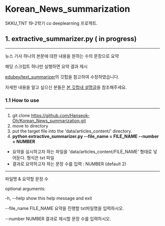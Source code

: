 # Korean_News_summarization
SKKU_TNT 19-2학기 co deeplearning 프로젝트. 


## 1. extractive_summarizer.py ( in progress)
--------------------
뉴스 기사 하나의 본문에 대한 내용을 원하는 수의 문장으로 요약

해당 스크립트 하나만 실행하면 요약 결과 제시

[edubey/text_summarizer](https://github.com/edubey/text-summarizer)의 깃헙을 참고하여 수정하였습니다. 

자세한 내용을 알고 싶으신 분들은 [본 깃헙내 설명글](https://github.com/Hanseok-Oh/Text_Summarization/tree/master/%5B10%5Dcode/edubey_text_summarizer)을 참조해주세요.

### 1.1 How to use
-------------

  1. git clone https://github.com/Hanseok-Oh/Korean_News_summarization.git
  2. move to directory
  3. put the target file into the 'data/articles_content/' directory.
  4. <b> python extractive_summarizer.py --file_name = FILE_NAME --number = NUMBER </b>

  - 요약을 실시하고자 하는 파일을 'data/articles_content/FILE_NAME' 형태로 넣어둔다. 형식은 txt 파일
  - 결과로 요약하고자 하는 문장 수를 입력 : NUMBER (default 2)


-----------------------
파일명 & 요약할 문장 수

  optional arguments:
  
  -h, --help            show this help message and exit
  
  --file_name FILE_NAME  요약을 진행할 txt파일명을 입력하시오.                       
                        
  --number NUMBER       결과로 제시할 문장 수를 입력하시오.
